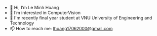- 👋 Hi, I’m Le Minh Hoang
- 👀 I’m interested in ComputerVision
- :school: I'm recently final year student at VNU University of Engineering and Technology 
- 📫 How to reach me: lhoang17062000@gmail.com
<!---
HenryLe176/HenryLe176 is a ✨ special ✨ repository because its `README.md` (this file) appears on your GitHub profile.
You can click the Preview link to take a look at your changes.
--->
